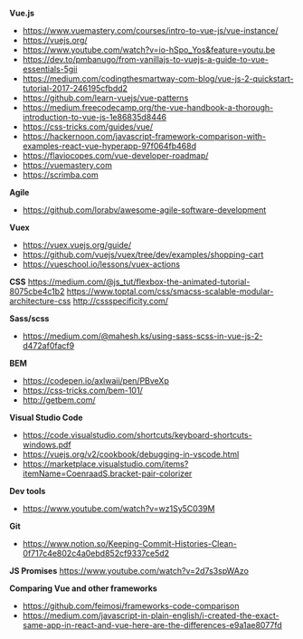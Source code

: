 **Vue.js**
- https://www.vuemastery.com/courses/intro-to-vue-js/vue-instance/
- https://vuejs.org/
- https://www.youtube.com/watch?v=io-hSpo_Yos&feature=youtu.be
- https://dev.to/pmbanugo/from-vanillajs-to-vuejs-a-guide-to-vue-essentials-5gii
- https://medium.com/codingthesmartway-com-blog/vue-js-2-quickstart-tutorial-2017-246195cfbdd2
- https://github.com/learn-vuejs/vue-patterns
- https://medium.freecodecamp.org/the-vue-handbook-a-thorough-introduction-to-vue-js-1e86835d8446
- https://css-tricks.com/guides/vue/
- https://hackernoon.com/javascript-framework-comparison-with-examples-react-vue-hyperapp-97f064fb468d
- https://flaviocopes.com/vue-developer-roadmap/
- https://vuemastery.com
- https://scrimba.com


**Agile**
- https://github.com/lorabv/awesome-agile-software-development


**Vuex**
- https://vuex.vuejs.org/guide/
- https://github.com/vuejs/vuex/tree/dev/examples/shopping-cart
- https://vueschool.io/lessons/vuex-actions

**CSS**
https://medium.com/@js_tut/flexbox-the-animated-tutorial-8075cbe4c1b2
https://www.toptal.com/css/smacss-scalable-modular-architecture-css
http://cssspecificity.com/

**Sass/scss**
- https://medium.com/@mahesh.ks/using-sass-scss-in-vue-js-2-d472af0facf9

**BEM**
- https://codepen.io/axlwaii/pen/PBveXp
- https://css-tricks.com/bem-101/
- http://getbem.com/

**Visual Studio Code**
- https://code.visualstudio.com/shortcuts/keyboard-shortcuts-windows.pdf
- https://vuejs.org/v2/cookbook/debugging-in-vscode.html
- https://marketplace.visualstudio.com/items?itemName=CoenraadS.bracket-pair-colorizer

**Dev tools**
- https://www.youtube.com/watch?v=wz1Sy5C039M

**Git**
- https://www.notion.so/Keeping-Commit-Histories-Clean-0f717c4e802c4a0ebd852cf9337ce5d2

**JS Promises**
https://www.youtube.com/watch?v=2d7s3spWAzo

**Comparing Vue and other frameworks**
- https://github.com/feimosi/frameworks-code-comparison
- https://medium.com/javascript-in-plain-english/i-created-the-exact-same-app-in-react-and-vue-here-are-the-differences-e9a1ae8077fd

